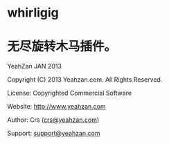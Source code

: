 whirligig
==================
无尽旋转木马插件。
==================
YeahZan JAN 2013

Copyright (C) 2013 Yeahzan.com. All Rights Reserved.

License:  Copyrighted Commercial Software

Website:  http://www.yeahzan.com

Author:	Crs (crs@yeahzan.com)
 
Support:	support@yeahzan.com
